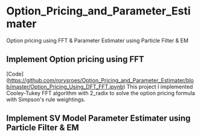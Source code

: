 # Option_Pricing_and_Parameter_Estimater
Option pricing using FFT &amp; Parameter Estimater using Particle Filter &amp; EM

## Implement Option pricing using FFT

[Code] (https://github.com/rorysroes/Option_Pricing_and_Parameter_Estimater/blob/master/Option_Pricing_Using_DFT_FFT.ipynb)
This project I implemented Cooley-Tukey FFT algorithm with 2_radix to solve the option pricing formula with Simpson's rule weightings.


## Implement SV Model Parameter Estimater using Particle Filter &amp; EM

